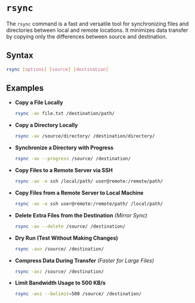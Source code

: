 # `rsync`

The `rsync` command is a fast and versatile tool for synchronizing files and directories between local and remote locations. It minimizes data transfer by copying only the differences between source and destination.  


## **Syntax**  
```bash
rsync [options] [source] [destination]
```


## **Examples**  

- **Copy a File Locally**  
  ```bash
  rsync -av file.txt /destination/path/
  ```

- **Copy a Directory Locally**  
  ```bash
  rsync -av /source/directory/ /destination/directory/
  ```

- **Synchronize a Directory with Progress**  
  ```bash
  rsync -av --progress /source/ /destination/
  ```

- **Copy Files to a Remote Server via SSH**  
  ```bash
  rsync -av -e ssh /local/path/ user@remote:/remote/path/
  ```

- **Copy Files from a Remote Server to Local Machine**  
  ```bash
  rsync -av -e ssh user@remote:/remote/path/ /local/path/
  ```

- **Delete Extra Files from the Destination** *(Mirror Sync)*  
  ```bash
  rsync -av --delete /source/ /destination/
  ```

- **Dry Run (Test Without Making Changes)**  
  ```bash
  rsync -avn /source/ /destination/
  ```

- **Compress Data During Transfer** *(Faster for Large Files)*  
  ```bash
  rsync -avz /source/ /destination/
  ```

- **Limit Bandwidth Usage to 500 KB/s**  
  ```bash
  rsync -avz --bwlimit=500 /source/ /destination/
  ```